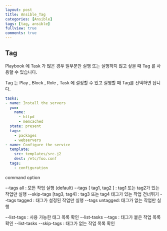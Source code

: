 ```yaml
---
layout: post
title: Ansible_Tag
categories: [Ansible]
tags: [tag, ansible]
fullview: true
comments: true
---
```



## Tag

Playbook 에 Task 가 많은 경우 일부분만 실행 또는 실행하지 않고 싶을 때 Tag 를 사용할 수 있습니다.

Tag 는 Play , Block , Role , Task 에 설정할 수 있고 실행할 때 Tag를 선택하면 됩니다.

```yaml
tasks:
- name: Install the servers
  yum:
    name:
      - httpd
      - memcached
  state: present
  tags:
    - packages
    - webservers
- name: Configure the service
  template:
    src: templates/src.j2
    dest: /etc/foo.conf
  tags:
    - configuration
```


command option

--tags all : 모든 작업 실행 (default)
--tags [ tag1, tag2 ] : tag1 또는 tag2가 있는 작업만 실행
--skip-tags [tag3, tag4] : tag3 또는 tag4 태그가 있는 작업 건너뛰기
--tags tagged : 태그가 설정된 작업만 실행
--tags untagged: 태그가 없는 작업만 실행

--list-tags : 사용 가능한 태그 목록 확인
--list-tasks --tags : 태그가 붙은 작업 목록 확인
--list-tasks --skip-tags : 태그가 없는 작업 목록 확인